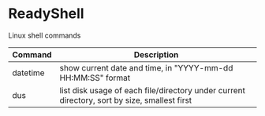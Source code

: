 # ReadyShell
Linux shell commands

Command | Description
------- | -----------
datetime | show current date and time, in "YYYY-mm-dd HH:MM:SS" format
dus | list disk usage of each file/directory under current directory, sort by size, smallest first
